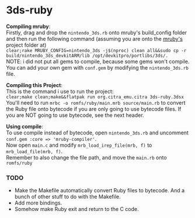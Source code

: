 # 3ds-ruby

**Compiling mruby**:<br>Firstly, drag and drop the `nintendo_3ds.rb` onto mruby's build_config folder and then run the following command (assuming you are onto the [mruby's](https://github.com/mruby/mruby) project folder at)<br>`clear;rake MRUBY_CONFIG=nintendo_3ds -j$(nproc) clean all&&sudo cp -r build/nintendo_3ds_devkitARM/lib /opt/devkitpro/portlibs/3ds/.` <br>
NOTE: i did not put all gems to compile, because some gems won't compile. You can add your own gem with `conf.gem` by modifying the `nintendo_3ds.rb` file.

**Compiling this Project**:<br>This is the command i use to run the project: <br> `clear;make clean;make&&flatpak run org.citra_emu.citra 3ds-ruby.3dsx` <br> You'll need to run `mrbc -o romfs/ruby/main.mrb source/main.rb` to convert the Ruby file onto bytecode if you are only going to use bytecode files. If you are NOT going to use bytecode, see the next header.

**Using compile**:<br>To use compile instead of bytecode, open `nintendo_3ds.rb` and uncomment `conf.gem :core => 'mruby-compiler'`. <br> Now open `main.c` and modify `mrb_load_irep_file(mrb, f)` to `mrb_load_file(mrb, f)`.<br>Remember to also change the file path, and move the `main.rb` onto `romfs/ruby`

### TODO
- Make the Makefile automatically convert Ruby files to bytecode. And a bunch of other stuff to do with the Makefile.
- Add more bindings.
- Somehow make Ruby exit and return to the C code.
